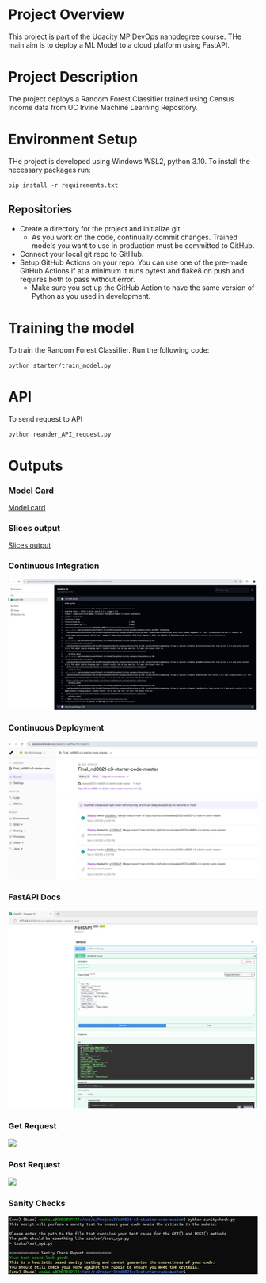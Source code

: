 # Project Overview
This project is part of the Udacity MP DevOps nanodegree course. THe main aim is to deploy a ML Model to a cloud platform using FastAPI.

# Project Description
The project deploys a Random Forest Classifier trained using Census Income data from UC Irvine Machine Learning Repository.

# Environment Setup
THe project is developed using Windows WSL2, python 3.10. To install the necessary packages run:
```
pip install -r requirements.txt
```
## Repositories
* Create a directory for the project and initialize git.
    * As you work on the code, continually commit changes. Trained models you want to use in production must be committed to GitHub.
* Connect your local git repo to GitHub.
* Setup GitHub Actions on your repo. You can use one of the pre-made GitHub Actions if at a minimum it runs pytest and flake8 on push and requires both to pass without error.
    * Make sure you set up the GitHub Action to have the same version of Python as you used in development.

# Training the model
To train the Random Forest Classifier. Run the following code:
```
python starter/train_model.py
```

# API 
To send request to API

```
python reander_API_request.py
```

# Outputs
### Model Card
[Model card](./model_card.md)
### Slices output
[Slices output](./slice_output.txt)
### Continuous Integration
![](screenshots/Github_action.jpg)
### Continuous Deployment
![](screenshots/render_deployment_live.jpg)
### FastAPI Docs
![](screenshots/FastAPI_test.jpg)
### Get Request
![](render_deployment.jpg)
### Post Request
![](screenshots/live_post.jpg)
### Sanity Checks
![](screenshots/Sanity_check.jpg)